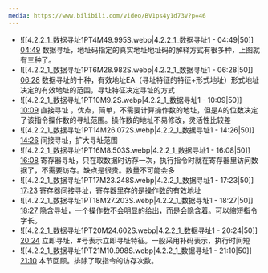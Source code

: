 ```yaml
---
media: https://www.bilibili.com/video/BV1ps4y1d73V?p=46
---
```


- ![[4.2.2_1_数据寻址1PT4M49.995S.webp|4.2.2_1_数据寻址1 - 04:49|50]] [04:49](https://www.bilibili.com/video/BV1ps4y1d73V?p=46&t=289.99504#t=04:50.00) 数据寻址，地址码指定的真实地址地址码的解释方式有很多种，上图就有三种了。
- ![[4.2.2_1_数据寻址1PT6M28.982S.webp|4.2.2_1_数据寻址1 - 06:28|50]] [06:28](https://www.bilibili.com/video/BV1ps4y1d73V?p=46&t=388.982108#t=06:28.98) 数据寻址的十种，有效地址EA（寻址特征的特征+形式地址）形式地址决定的有效地址的范围，寻址特征决定寻址的方式
- ![[4.2.2_1_数据寻址1PT10M9.2S.webp|4.2.2_1_数据寻址1 - 10:09|50]] [10:09](https://www.bilibili.com/video/BV1ps4y1d73V?p=46&t=609.199997#t=10:09.20) 直接寻址 ，优点，简单，不需要计算操作数的地址，但是A的位数决定了该指令操作数的寻址范围。操作数的地址不易修改，灵活性比较差
- ![[4.2.2_1_数据寻址1PT14M26.072S.webp|4.2.2_1_数据寻址1 - 14:26|50]] [14:26](https://www.bilibili.com/video/BV1ps4y1d73V?p=46&t=866.072287#t=14:26.07) 间接寻址，扩大寻址范围
- ![[4.2.2_1_数据寻址1PT16M8.503S.webp|4.2.2_1_数据寻址1 - 16:08|50]] [16:08](https://www.bilibili.com/video/BV1ps4y1d73V?p=46&t=968.503358#t=16:08.50) 寄存器寻址，只在取数据时访存一次，执行指令时就在寄存器里访问数据了，不需要访存。缺点是很贵。数量不可能会多
- ![[4.2.2_1_数据寻址1PT17M23.248S.webp|4.2.2_1_数据寻址1 - 17:23|50]] [17:23](https://www.bilibili.com/video/BV1ps4y1d73V?p=46&t=1043.247755#t=17:23.25) 寄存器间接寻址，寄存器里存的是操作数的有效地址 
- ![[4.2.2_1_数据寻址1PT18M27.203S.webp|4.2.2_1_数据寻址1 - 18:27|50]] [18:27](https://www.bilibili.com/video/BV1ps4y1d73V?p=46&t=1107.202871#t=18:27.20) 隐含寻址，一个操作数不会明显的给出，而是会隐含着。可以缩短指令字长。
- ![[4.2.2_1_数据寻址1PT20M24.602S.webp|4.2.2_1_数据寻址1 - 20:24|50]] [20:24](https://www.bilibili.com/video/BV1ps4y1d73V?p=46&t=1224.602075#t=20:24.60) 立即寻址，#号表示立即寻址特征。一般采用补码表示，执行时间短
- ![[4.2.2_1_数据寻址1PT21M10.998S.webp|4.2.2_1_数据寻址1 - 21:10|50]] [21:10](https://www.bilibili.com/video/BV1ps4y1d73V?p=46&t=1270.998163#t=21:11.00) 本节回顾。排除了取指令的访存次数。

